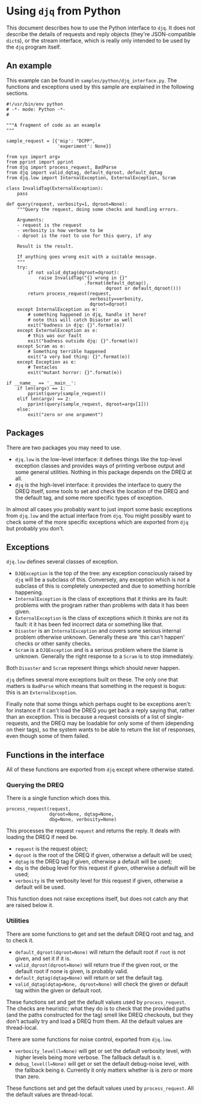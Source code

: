 # Using `djq` from Python
This document describes how to use the Python interface to `djq`. It
does not describe the details of requests and reply objects (they're
JSON-compatible `dict`s), or the stream interface, which is really
only intended to be used by the `djq` program itself.

## An example
This example can be found in `samples/python/djq_interface.py`.  The
functions and exceptions used by this sample are explained in the
following sections.

```
#!/usr/bin/env python
# -*- mode: Python -*-
#

"""A fragment of code as an example
"""

sample_request = [{'mip': "DCPP",
                   'experiment': None}]

from sys import argv
from pprint import pprint
from djq import process_request, BadParse
from djq import valid_dqtag, default_dqroot, default_dqtag
from djq.low import InternalException, ExternalException, Scram

class InvalidTag(ExternalException):
    pass

def query(request, verbosity=1, dqroot=None):
    """Query the request, doing some checks and handling errors.

    Arguments:
    - request is the request
    - verbosity is how verbose to be
    - dqroot is the root to use for this query, if any

    Result is the result.

    If anything goes wrong exit with a suitable message.
    """
    try:
        if not valid_dqtag(dqroot=dqroot):
            raise InvalidTag("{} wrong in {}"
                             .format(default_dqtag(),
                                     dqroot or default_dqroot()))
        return process_request(request,
                               verbosity=verbosity,
                               dqroot=dqroot)
    except InternalException as e:
        # something happened in djq, handle it here?
        # note this will catch Disaster as well
        exit("badness in djq: {}".format(e))
    except ExternalException as e:
        # this was our fault
        exit("badness outside djq: {}".format(e))
    except Scram as e:
        # Something terrible happened
        exit("a very bad thing: {}".format(e))
    except Exception as e:
        # Tentacles
        exit("mutant horror: {}".format(e))

if __name__ == '__main__':
    if len(argv) == 1:
        pprint(query(sample_request))
    elif len(argv) == 2:
        pprint(query(sample_request, dqroot=argv[1]))
    else:
        exit("zero or one argument")
```

## Packages
There are two packages you may need to use.

* `djq.low` is the low-level interface: it defines things like the
  top-level exception classes and provides ways of printing verbose
  output and some general utilities.  Nothing in this package depends
  on the DREQ at all.
* `djq` is the high-level interface: it provides the interface to
  query the DREQ itself, some tools to set and check the location of
  the DREQ and the default tag, and some more specific types of
  exception.

In almost all cases you probably want to just import some basic
exceptions from `djq.low` and the actual interface from `djq`.  You
might possibly want to check some of the more specific exceptions
which are exported from `djq` but probably you don't.

## Exceptions
`djq.low` defines several classes of exception.

* `DJQException` is the top of the tree: any exception consciously
  raised by `djq` will be a subclass of this.  Conversely, any
  exception which is *not* a subclass of this is completely unexpected
  and due to something horrible happening.
* `InternalException` is the class of exceptions that it thinks are
  its fault: problems with the program rather than problems with data
  it has been given.
* `ExternalException` is the class of exceptions which it thinks are
  not its fault: it it has been fed incorrect data or something like
  that.
* `Disaster` is an `InternalException` and covers some serious
  internal problem otherwise unknown.  Generally these are 'this can't
  happen' checks or other sanity checks.
* `Scram` is a `DJQException` and is a serious problem where the blame
  is unknown.  Generally the right response to a `Scram` is to stop
  immediately.

Both `Disaster` and `Scram` represent things which should never happen.

`djq` defines several more exceptions built on these.  The only one
that matters is `BadParse` which means that something in the request
is bogus: this is an `ExternalException`.

Finally note that some things which perhaps ought to be exceptions
aren't: for instance if it can't load the DREQ you get back a reply
saying that, rather than an exception.  This is because a request
consists of a list of single-requests, and the DREQ may be loadable
for only some of them (depending on their tags), so the system wants
to be able to return the list of responses, even though some of them
failed.

## Functions in the interface
All of these functions are exported from `djq` except where otherwise stated.
### Querying the DREQ
There is a single function which does this.

```
process_request(request,
                dqroot=None, dqtag=None,
                dbg=None, verbosity=None)
```

This processes the request `request` and returns the reply.  It deals
with loading the DREQ if need be.

* `request` is the request object;
* `dqroot` is the root of the DREQ if given, otherwise a default will
  be used;
* `dqtag` is the DREQ tag if given, otherwise a default will be used;
* `dbg` is the debug level for this request if given, otherwise a
  default will be used;
* `verbosity` is the verbosity level for this request if given,
  otherwise a default will be used.

This function does not raise exceptions itself, but does not catch any
that are raised below it.

### Utilities
There are some functions to get and set the default DREQ root and tag,
and to check it.

* `default_dqroot(dqroot=None)` will return the default root if `root`
  is not given, and set it if it is.
* `valid_dqroot(dqroot=None)` will return true if the given root, or
  the default root if none is given, is probably valid.
* `default_dqtag(dqtag=None)` will return or set the default tag.
* `valid_dqtag(dqtag=None, dqroot=None)` will check the given or
  default tag within the given or default root.

These functions set and get the default values used by
`process_request`.  The checks are heuristic: what they do is to check
that the provided paths (and the paths constructed for the tag) smell
like DREQ checkouts, but they don't actually try and load a DREQ from
them.  All the default values are thread-local.

There are some functions for noise control, exported from `djq.low`.

* `verbosity_level(l=None)` will get or set the default verbosity
  level, with higher levels being more verbose.  The fallback default
  is `0`.
* `debug_level(l=None)` will get or set the default debug-noise level,
  with the fallback being `0`.  Currently it only matters whether is
  is zero or more than zero.

These functions set and get the default values used by
`process_request`.  All the default values are thread-local.